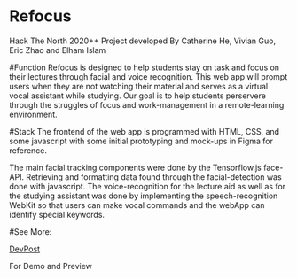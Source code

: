 # Refocus
Hack The North 2020++ Project developed By Catherine He, Vivian Guo, Eric Zhao and Elham Islam

#Function
Refocus is designed to help students stay on task and focus on their lectures through facial and voice recognition. This web app will prompt users when they are not watching their material and serves as a virtual vocal assistant while studying. Our goal is to help students perservere through the struggles of focus and work-management in a remote-learning environment.

#Stack
The frontend of the web app is programmed with HTML, CSS, and some javascript with some initial prototyping and mock-ups in Figma for reference.

The main facial tracking components were done by the Tensorflow.js face-API. Retrieving and formatting data found through the facial-detection was done with javascript. The voice-recognition for the lecture aid as well as for the studying assistant was done by implementing the speech-recognition WebKit so that users can make vocal commands and the webApp can identify special keywords.

#See More:

[DevPost](https://devpost.com/software/refocus-xwidjr) 

For Demo and Preview

